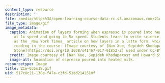 ```yaml
---
content_type: resource
description: ''
file: /media/https%3A/open-learning-course-data-rc.s3.amazonaws.com/21w-035-science-writing-and-new-media-science-writing-for-the-public-spring-2018/517c8c21130ef47ac2fd51ed2142510f_21w-035s18.gif
file_type: image/gif
image_metadata:
  caption: Animation of layers forming when espresso is poured into heated milk starting
    at 1x speed and going to 5x speed. Students learn to write science articles such
    as the _New York Times_ article on how layers in a latte form, which is an assigned
    reading in the course. (Image courtesy of [Nan Xue, Sepideh Khodaparast, and Howard
    Stone](https://doi.org/10.1038/s41467-017-01852-2) used under CC-BY.)
  credit: Image courtesy of [Nan Xue, Sepideh Khodaparast and Howard Stone](https://doi.org/10.1038/s41467-017-01852-2)
  image-alt: Animation of espresso poured into heated milk.
resourcetype: Image
title: 21w-035s18.gif
uid: 517c8c21-130e-f47a-c2fd-51ed2142510f
---
```

